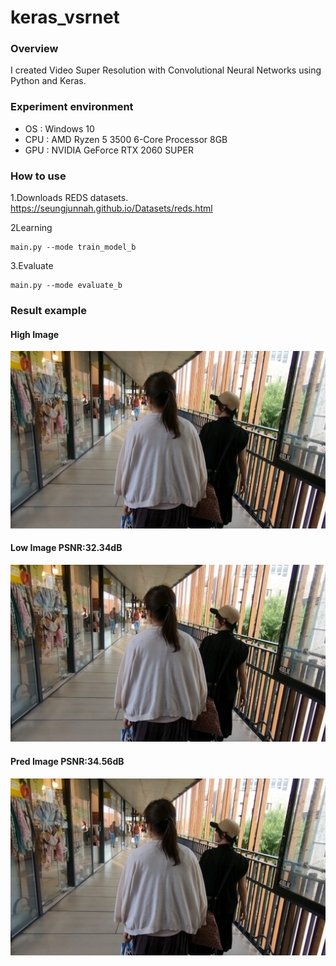 # keras_vsrnet

### Overview
I created Video Super Resolution with Convolutional Neural Networks using Python and Keras.

### Experiment environment
- OS : Windows 10
- CPU : AMD Ryzen 5 3500 6-Core Processor 8GB
- GPU : NVIDIA GeForce RTX 2060 SUPER

### How to use
1.Downloads REDS datasets.
https://seungjunnah.github.io/Datasets/reds.html

2Learning
```
main.py --mode train_model_b
```
3.Evaluate
```
main.py --mode evaluate_b
```
### Result example
#### High Image
![High Image](result/model_b/high_b_38.jpg)

#### Low Image PSNR:32.34dB
![Low Image](result/model_b/low_b_38.jpg)
#### Pred Image PSNR:34.56dB
![Pred Image](result/model_b/pred_b_38.jpg)
